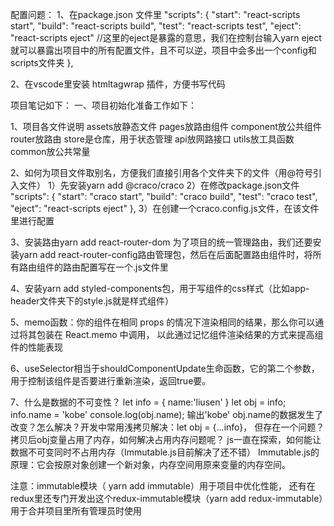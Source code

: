 



配置问题：
1、在package.json 文件里
  "scripts": {
    "start": "react-scripts start",
    "build": "react-scripts build",
    "test": "react-scripts test",
    "eject": "react-scripts eject"
    //这里的eject是暴露的意思，我们在控制台输入yarn eject 就可以暴露出项目中的所有配置文件，且不可以逆，项目中会多出一个config和scripts文件夹
  },

2、在vscode里安装 htmltagwrap 插件，方便书写代码


项目笔记如下：
一、项目初始化准备工作如下：

1、项目各文件说明
assets放静态文件
pages放路由组件
component放公共组件
router放路由
store是仓库，用于状态管理
api放网路接口
utils放工具函数
common放公共常量

2、如何为项目文件取别名，方便我们直接引用各个文件夹下的文件（用@符号引入文件）
1）先安装yarn add @craco/craco
2）在修改package.json文件
  "scripts": {
    "start": "craco start",
    "build": "craco build",
    "test": "craco test",
    "eject": "react-scripts eject"
  },
3）在创建一个craco.config.js文件，在该文件里进行配置

3、安装路由yarn add react-router-dom
为了项目的统一管理路由，我们还要安装yarn add react-router-config路由管理包，然后在后面配置路由组件时，将所有路由组件的路由配置写在一个.js文件里

4、安装yarn add styled-components包，用于写组件的css样式（比如app-header文件夹下的style.js就是样式组件）


5、memo函数：你的组件在相同 props 的情况下渲染相同的结果，那么你可以通过将其包装在 React.memo 中调用，
以此通过记忆组件渲染结果的方式来提高组件的性能表现

6、useSelector相当于shouldComponentUpdate生命函数，它的第二个参数，用于控制该组件是否要进行重新渲染，返回true要。

7、什么是数据的不可变性？
let info = {
  name:'liusen'
}
let obj = info;
info.name = 'kobe'
console.log(obj.name); 输出'kobe'
obj.name的数据发生了改变？怎么解决？开发中常用浅拷贝解决：let obj = {...info}，
但存在一个问题？拷贝后obj变量占用了内存，如何解决占用内存问题呢？
js一直在探索，如何能让数据不可变同时不占用内存（Immutable.js目前解决了还不错）
Immutable.js的原理：它会按原对象创建一个新对象，内存空间用原来变量的内存空间。

注意：immutable模块（ yarn add immutable）用于项目中优化性能，
还有在redux里还专门开发出这个redux-immutable模块（yarn add redux-immutable）用于合并项目里所有管理员时使用









